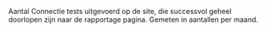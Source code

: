 Aantal Connectie tests uitgevoerd op de site, die successvol geheel 
doorlopen zijn naar de rapportage pagina.  Gemeten in aantallen per maand.
